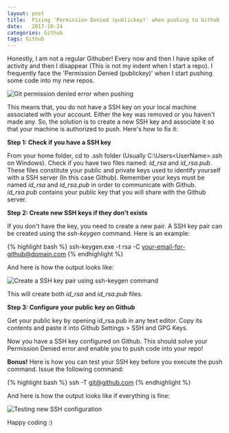 ```yaml
---
layout: post
title:  Fixing 'Permission Denied (publickey)' when pushing to Github
date:   2017-10-24
categories: Github
tags: Github
---
```


Honestly, I am not a regular Githuber! Every now and then I have spike of activity and then I disappear (This is not my indent when I start a repo). I frequently face the 'Permission Denied (publickey)' when I start pushing some code into my new repos. 

<img class="img-responsive image-center thumbnail" src="{{site.url}}/img/github/git-permission-denied-error.png" alt="Git permission denied error when pushing" />

This means that, you do not have a SSH key on your local machine associated with your account. Either the key was removed or you haven't made any. So, the solution is to create a new SSH key and associate it so that your machine is authorized to push. Here's how to fix it: 

**Step 1: Check if you have a SSH key**

From your home folder, cd to .ssh folder (Usually C:\Users\<UserName>\.ssh on Windows). Check if you have two files named: *id_rsa* and *id_rsa.pub*. These files constitute your public and private keys used to identify yourself with a SSH server (In this case Github). Remember your keys must be named *id_rsa* and *id_rsa.pub* in order to communicate with Github.  
*id_rsa.pub* contains your public key that you will share with the Github server. 

**Step 2: Create new SSH keys if they don't exists**

If you don't have the key, you need to create a new pair. A SSH key pair can be created using the *ssh-keygen* command. Here is an example: 


{% highlight bash %}
ssh-keygen.exe -t rsa -C your-email-for-github@domain.com
{% endhighlight %}

And here is how the output looks like:

<img class="img-responsive image-center thumbnail" src="{{site.url}}/img/github/ssh-keygen.png" alt="Create a SSH key pair using ssh-keygen command" />

This will create both *id_rsa* and *id_rsa.pub* files. 

**Step 3: Configure your public key on Github**

Get your public key by opening id_rsa.pub in any text editor. Copy its contents and paste it into Github Settings > SSH and GPG Keys.

Now you have a SSH key configured on Github. This should solve your Permission Denied error and enable you to push code into your repo! 

**Bonus!**
Here is how you can test your SSH key before you execute the push command. Issue the following command:

{% highlight bash %}
ssh -T git@github.com
{% endhighlight %}

And here is how the output looks like if everything is fine:

<img class="img-responsive image-center thumbnail" src="{{site.url}}/img/github/ssh-test.png" alt="Testing new SSH configuration" />

Happy coding :) 